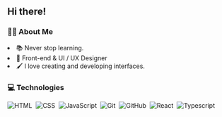 ## Hi there!

### 🤷‍♂️ About Me

<li> 📚 Never stop learning.</li>
<li> 📘 Front-end & UI / UX Designer</li>
<li> 🖌️ I love creating and developing interfaces.</li>


### 💻 Technologies

![HTML](https://img.shields.io/badge/-HTML-191e24?style=for-the-badge&logo=HTML5)&nbsp;
![CSS](https://img.shields.io/badge/-CSS-191e24?style=for-the-badge&logo=CSS3&logoColor=1572B6)&nbsp;
![JavaScript](https://img.shields.io/badge/-JavaScript-191e24?style=for-the-badge&logo=javascript)&nbsp;
![Git](https://img.shields.io/badge/-Git-191e24?style=for-the-badge&logo=git)&nbsp;
![GitHub](https://img.shields.io/badge/-GitHub-191e24?style=for-the-badge&logo=github)&nbsp;
![React](https://img.shields.io/badge/-React-191e24?style=for-the-badge&logo=React)&nbsp;
![Typescript](https://img.shields.io/badge/-Typescript-191e24?style=for-the-badge&logo=Typescript)&nbsp;
